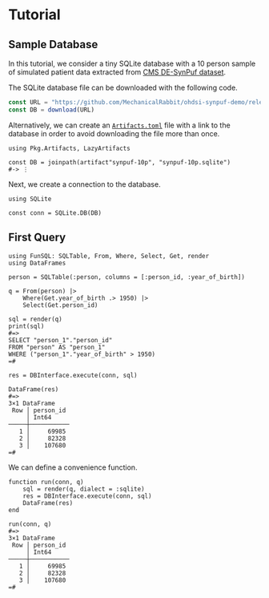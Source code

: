 # Tutorial

## Sample Database

In this tutorial, we consider a tiny SQLite database with a 10 person sample of
simulated patient data extracted from [CMS DE-SynPuf
dataset](https://www.cms.gov/Research-Statistics-Data-and-Systems/Downloadable-Public-Use-Files/SynPUFs/DE_Syn_PUF).

The SQLite database file can be downloaded with the following code.

```julia
const URL = "https://github.com/MechanicalRabbit/ohdsi-synpuf-demo/releases/download/20210412/synpuf-10p.sqlite"
const DB = download(URL)
```

Alternatively, we can create an [`Artifacts.toml`](../Artifacts.toml) file with
a link to the database in order to avoid downloading the file more than once.

    using Pkg.Artifacts, LazyArtifacts

    const DB = joinpath(artifact"synpuf-10p", "synpuf-10p.sqlite")
    #-> ⋮

Next, we create a connection to the database.

    using SQLite

    const conn = SQLite.DB(DB)

## First Query

    using FunSQL: SQLTable, From, Where, Select, Get, render
    using DataFrames

    person = SQLTable(:person, columns = [:person_id, :year_of_birth])

    q = From(person) |>
        Where(Get.year_of_birth .> 1950) |>
        Select(Get.person_id)

    sql = render(q)
    print(sql)
    #=>
    SELECT "person_1"."person_id"
    FROM "person" AS "person_1"
    WHERE ("person_1"."year_of_birth" > 1950)
    =#

    res = DBInterface.execute(conn, sql)

    DataFrame(res)
    #=>
    3×1 DataFrame
     Row │ person_id
         │ Int64
    ─────┼───────────
       1 │     69985
       2 │     82328
       3 │    107680
    =#

We can define a convenience function.

    function run(conn, q)
        sql = render(q, dialect = :sqlite)
        res = DBInterface.execute(conn, sql)
        DataFrame(res)
    end

    run(conn, q)
    #=>
    3×1 DataFrame
     Row │ person_id
         │ Int64
    ─────┼───────────
       1 │     69985
       2 │     82328
       3 │    107680
    =#

